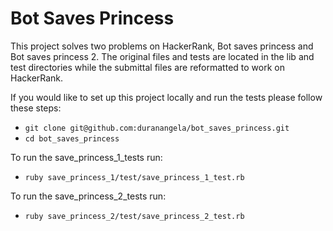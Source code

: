 # Bot Saves Princess

This project solves two problems on HackerRank, Bot saves princess and Bot saves princess 2. The original files and tests are located in the lib and test directories while the submittal files are reformatted to work on HackerRank.


If you would like to set up this project locally and run the tests please follow these steps:
- `git clone git@github.com:duranangela/bot_saves_princess.git`
- `cd bot_saves_princess`

To run the save_princess_1_tests run:
- `ruby save_princess_1/test/save_princess_1_test.rb`

To run the save_princess_2_tests run:
- `ruby save_princess_2/test/save_princess_2_test.rb`
